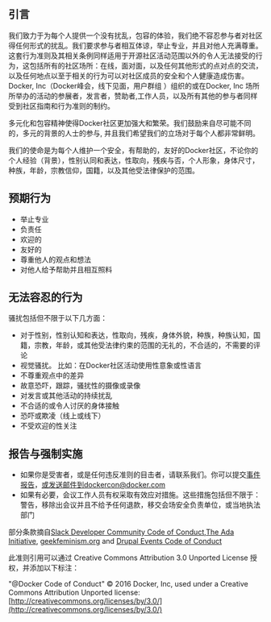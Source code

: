 ## 引言

我们致力于为每个人提供一个没有扰乱，包容的体验，我们绝不容忍参与者对社区得任何形式的扰乱。我们要求参与者相互体谅，举止专业，并且对他人充满尊重。这套行为准则及其相关条例同样适用于开源社区活动范围以外的令人无法接受的行为，这包括所有的社区场所：在线，面对面，以及任何其他形式的点对点的交流，以及任何地点以至于相关的行为可以对社区成员的安全和个人健康造成伤害。Docker, Inc（Docker峰会，线下见面，用户群组 ）组织的或在Docker, Inc 场所所举办的活动的参展者，发言者，赞助者,工作人员，以及所有其他的参与者同样受到社区指南和行为准则的制约。

多元化和包容精神使得Docker社区更加强大和繁荣。我们鼓励来自尽可能不同的，多元的背景的人士的参与, 并且我们希望我们的立场对于每个人都非常鲜明。

我们的使命是为每个人维护一个安全，有帮助的，友好的Docker社区，不论你的个人经验（背景），性别认同和表达，性取向，残疾与否，个人形象，身体尺寸，种族，年龄，宗教信仰，国籍，以及其他受法律保护的范围。

## 预期行为

- 举止专业
- 负责任
- 欢迎的
- 友好的
- 尊重他人的观点和想法
- 对他人给予帮助并且相互照料

## 无法容忍的行为

骚扰包括但不限于以下几方面：

- 对于性别，性别认知和表达，性取向，残疾，身体外貌，种族，种族认知，国籍，宗教，年龄，或其他受法律约束的范围的无礼的，不合适的，不需要的评论
- 视觉骚扰。 比如：在Docker社区活动使用性意象或性语言
- 不尊重观点中的差异
- 故意恐吓，跟踪，骚扰性的摄像或录像
- 对发言或其他活动的持续扰乱
- 不合适的或令人讨厌的身体接触
- 恐吓或欺凌（线上或线下）
- 不受欢迎的性关注

## 报告与强制实施

- 如果你是受害者，或是任何违反准则的目击者，请联系我们。你可以提交[事件报告](https://docs.google.com/forms/d/e/1FAIpQLScezna1ZXRPzC_phSDoPEF4c5nvw8yQW-vvtI8xHjv-BB9MOg/viewform?c=0&w=1)，或发送邮件到dockercon@docker.com
- 如果有必要，会议工作人员有权采取有效应对措施。这些措施包括但不限于：警告，移除出会议并且不给予任何退款，移交会场安全负责单位，或当地执法部门

部分条款摘自[Slack Developer Community Code of Conduct](https://api.slack.com/docs/community-code-of-conduct),[The Ada Initiative](https://adainitiative.org/2014/02/18/howto-design-a-code-of-conduct-for-your-community/), [geekfeminism.org](https://geekfeminism.org/about/code-of-conduct/) and [Drupal Events Code of Conduct](https://events.drupal.org/dublin2016/code-conduct)

此准则引用可以通过 Creative Commons Attribution 3.0 Unported License 授权，并添加以下标注：

"@Docker Code of Conduct" © 2016 Docker, Inc, used under a Creative Commons Attribution Unported license: [http://creativecommons.org/licenses/by/3.0/](http://creativecommons.org/licenses/by/3.0/)
